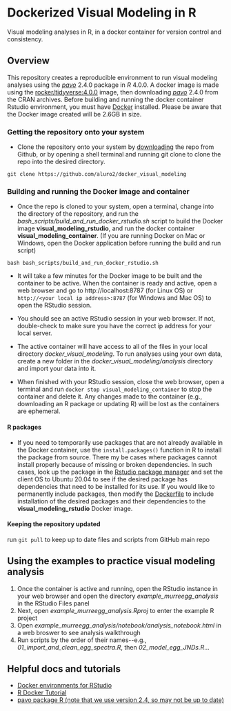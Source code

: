 # Dockerized Visual Modeling in R
Visual modeling analyses in R, in a docker container for version control and consistency.

## Overview
This repository creates a reproducible environment to run visual modeling analyses using the [*pavo*](https://cloud.r-project.org/web/packages/pavo/index.html) 2.4.0 package in *R* 4.0.0. A docker image is made using the [rocker/tidyverse:4.0.0](https://hub.docker.com/r/rocker/tidyverse) image, then downloading [*pavo*](https://cloud.r-project.org/web/packages/pavo/index.html) 2.4.0 from the CRAN archives. Before building and running the docker container Rstudio environment, you must have [Docker](https://docs.docker.com/get-docker/) installed. Please be aware that the Docker image created will be 2.6GB in size. 

### Getting the repository onto your system

- Clone the repository onto your system by  [downloading](https://github.com/aluro2/docker_visual_modeling/archive/master.zip) the repo from Github, or by opening a shell terminal and running git clone to clone the repo into the desired directory.

```git clone https://github.com/aluro2/docker_visual_modeling```

### Building and running the Docker image and container
- Once the repo is cloned to your system, open a terminal, change into the directory of the repository, and run the *bash_scripts/build_and_run_docker_rstudio.sh* script to build the Docker image **visual_modeling_rstudio**, and run the docker container **visual_modeling_container**. (If you are running Docker on Mac or Windows, open the Docker application before running the build and run script)

```bash bash_scripts/build_and_run_docker_rstudio.sh```

- It will take a few minutes for the Docker image to be built and the container to be active. When the container is ready and active, open a web browser and go to http://localhost:8787 (for Linux OS) or ```http://<your local ip address>:8787``` (for Windows and Mac OS) to open the RStudio session.

- You should see an active RStudio session in your web browser. If not, double-check to make sure you have the correct ip address for your local server. 

- The active container will have access to all of the files in your local directory *docker_visual_modeling*. To run analyses using your own data, create a new folder in the *docker_visual_modeling/analysis* directory and import your data into it. 

- When finished with your RStudio session, close the web browser, open a terminal and run ``docker stop visual_modeling_container`` to stop the container and delete it. Any changes made to the container (e.g., downloading an R package or updating R) will be lost as the containers are ephemeral. 

#### R packages
- If you need to temporarily use packages that are not already available in the Docker container, use the ```install.packages()``` function in R to install the package from source. There my be cases where packages cannot install properly because of missing or broken dependencies. In such cases, look up the package in the [Rstudio package manager](https://packagemanager.rstudio.com/client/#/repos/1/packages/A3) and set the client OS to Ubuntu 20.04 to see if the desired package has dependencies that need to be installed for its use. If you would like to permanently include packages, then modify the [Dockerfile](https://github.com/aluro2/docker_visual_modeling/blob/master/Dockerfile) to include installation of the desired packages and their dependencies to the **visual_modeling_rstudio** Docker image.

#### Keeping the repository updated

run ```git pull``` to keep up to date files and scripts from GitHub main repo

## Using the examples to practice visual modeling analysis
1. Once the container is active and running, open the RStudio instance in your web browser and open the directory *example_murreegg_analysis* in the RStudio Files panel
2. Next, open *example_murreegg_analysis.Rproj* to enter the example R project
3. Open *example_murreegg_analysis/notebook/analysis_notebook.html* in a web broswer to see analysis walkthrough
4. Run scripts by the order of their names--e.g., *01_import_and_clean_egg_spectra.R*, then *02_model_egg_JNDs.R*...

## Helpful docs and tutorials
- [Docker environments for RStudio](https://environments.rstudio.com/docker) 
- [R Docker Tutorial](http://ropenscilabs.github.io/r-docker-tutorial/)
- [pavo package R (note that we use version 2.4, so may not be up to date)](http://pavo.colrverse.com/articles/pavo-1-overview.html)



